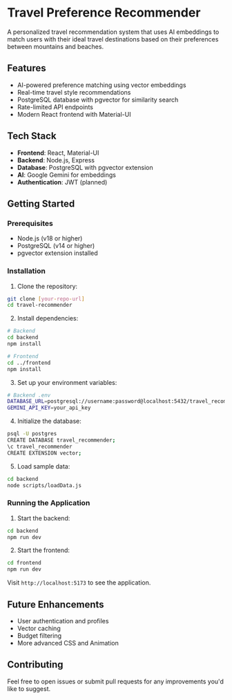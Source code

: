 # Travel Preference Recommender

A personalized travel recommendation system that uses AI embeddings to match users with their ideal travel destinations based on their preferences between mountains and beaches.

## Features

- AI-powered preference matching using vector embeddings
- Real-time travel style recommendations
- PostgreSQL database with pgvector for similarity search
- Rate-limited API endpoints
- Modern React frontend with Material-UI

## Tech Stack

- **Frontend**: React, Material-UI
- **Backend**: Node.js, Express
- **Database**: PostgreSQL with pgvector extension
- **AI**: Google Gemini for embeddings
- **Authentication**: JWT (planned)

## Getting Started

### Prerequisites

- Node.js (v18 or higher)
- PostgreSQL (v14 or higher)
- pgvector extension installed

### Installation

1. Clone the repository:

```bash
git clone [your-repo-url]
cd travel-recommender
```

2. Install dependencies:

```bash
# Backend
cd backend
npm install

# Frontend
cd ../frontend
npm install
```

3. Set up your environment variables:

```bash
# Backend .env
DATABASE_URL=postgresql://username:password@localhost:5432/travel_recommender
GEMINI_API_KEY=your_api_key
```

4. Initialize the database:

```bash
psql -U postgres
CREATE DATABASE travel_recommender;
\c travel_recommender
CREATE EXTENSION vector;
```

5. Load sample data:

```bash
cd backend
node scripts/loadData.js
```

### Running the Application

1. Start the backend:

```bash
cd backend
npm run dev
```

2. Start the frontend:

```bash
cd frontend
npm run dev
```

Visit `http://localhost:5173` to see the application.

## Future Enhancements

- User authentication and profiles
- Vector caching
- Budget filtering
- More advanced CSS and Animation

## Contributing

Feel free to open issues or submit pull requests for any improvements you'd like to suggest.

